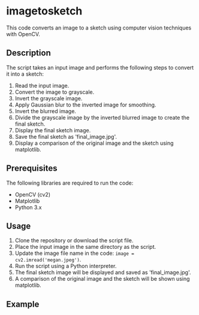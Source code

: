 # imagetosketch
This code converts an image to a sketch using computer vision techniques with OpenCV.

## Description

The script takes an input image and performs the following steps to convert it into a sketch:

1. Read the input image.
2. Convert the image to grayscale.
3. Invert the grayscale image.
4. Apply Gaussian blur to the inverted image for smoothing.
5. Invert the blurred image.
6. Divide the grayscale image by the inverted blurred image to create the final sketch.
7. Display the final sketch image.
8. Save the final sketch as 'final_image.jpg'.
9. Display a comparison of the original image and the sketch using matplotlib.

## Prerequisites

The following libraries are required to run the code:
- OpenCV (cv2)
- Matplotlib
- Python 3.x

## Usage

1. Clone the repository or download the script file.
2. Place the input image in the same directory as the script.
3. Update the image file name in the code: `image = cv2.imread('megan.jpeg')`.
4. Run the script using a Python interpreter.
5. The final sketch image will be displayed and saved as 'final_image.jpg'.
6. A comparison of the original image and the sketch will be shown using matplotlib.

## Example
